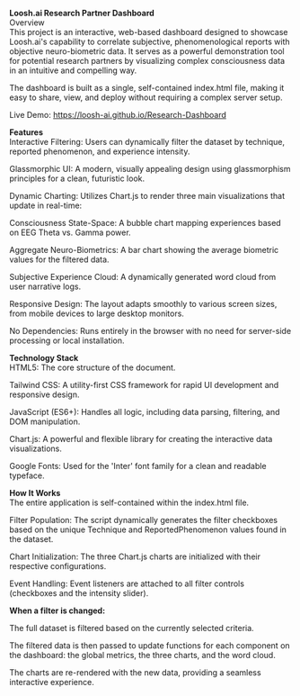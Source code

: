 <b>Loosh.ai Research Partner Dashboard</b><br>
Overview<br>
This project is an interactive, web-based dashboard designed to showcase Loosh.ai's capability to correlate subjective, phenomenological reports with objective neuro-biometric data. It serves as a powerful demonstration tool for potential research partners by visualizing complex consciousness data in an intuitive and compelling way.<br>

The dashboard is built as a single, self-contained index.html file, making it easy to share, view, and deploy without requiring a complex server setup.<br>

Live Demo: https://loosh-ai.github.io/Research-Dashboard<br>

<b>Features</b><br>
Interactive Filtering: Users can dynamically filter the dataset by technique, reported phenomenon, and experience intensity.<br>

Glassmorphic UI: A modern, visually appealing design using glassmorphism principles for a clean, futuristic look.

Dynamic Charting: Utilizes Chart.js to render three main visualizations that update in real-time:

Consciousness State-Space: A bubble chart mapping experiences based on EEG Theta vs. Gamma power.

Aggregate Neuro-Biometrics: A bar chart showing the average biometric values for the filtered data.

Subjective Experience Cloud: A dynamically generated word cloud from user narrative logs.

Responsive Design: The layout adapts smoothly to various screen sizes, from mobile devices to large desktop monitors.

No Dependencies: Runs entirely in the browser with no need for server-side processing or local installation.

<b>Technology Stack</b><br>
HTML5: The core structure of the document.

Tailwind CSS: A utility-first CSS framework for rapid UI development and responsive design.

JavaScript (ES6+): Handles all logic, including data parsing, filtering, and DOM manipulation.

Chart.js: A powerful and flexible library for creating the interactive data visualizations.

Google Fonts: Used for the 'Inter' font family for a clean and readable typeface.

<b>How It Works</b><br>
The entire application is self-contained within the index.html file.

Filter Population: The script dynamically generates the filter checkboxes based on the unique Technique and ReportedPhenomenon values found in the dataset.

Chart Initialization: The three Chart.js charts are initialized with their respective configurations.

Event Handling: Event listeners are attached to all filter controls (checkboxes and the intensity slider).

<b>When a filter is changed:</b><br>

The full dataset is filtered based on the currently selected criteria.

The filtered data is then passed to update functions for each component on the dashboard: the global metrics, the three charts, and the word cloud.

The charts are re-rendered with the new data, providing a seamless interactive experience.
